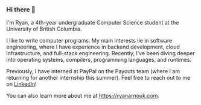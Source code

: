 ### Hi there 👋

<!--
**ryanarnouk/ryanarnouk** is a ✨ _special_ ✨ repository because its `README.md` (this file) appears on your GitHub profile.

Here are some ideas to get you started:

- 🔭 I’m currently working on ...
- 🌱 I’m currently learning ...
- 👯 I’m looking to collaborate on ...
- 🤔 I’m looking for help with ...
- 💬 Ask me about ...
- 📫 How to reach me: ...
- 😄 Pronouns: ...
- ⚡ Fun fact: ...
-->

I'm Ryan, a 4th-year undergraduate Computer Science student at the University of British Columbia. 

I like to write computer programs. My main interests lie in software engineering, where I have experience in backend development, cloud infrastructure, and full-stack engineering. Recently, I've been diving deeper into operating systems, compilers, programming languages, and runtimes. 

Previously, I have interned at PayPal on the Payouts team (where I am returning for another internship this summer). Feel free to reach out to me on [LinkedIn](https://www.linkedin.com/in/ryanarnouk/)!

You can also learn more about me at https://ryanarnouk.com.
